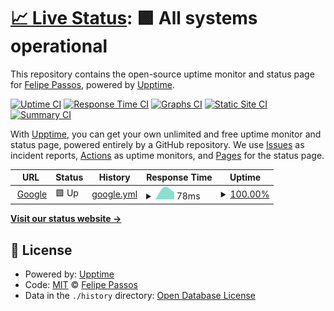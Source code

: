 # [📈 Live Status](https://status.berkspar.com): <!--live status--> **🟩 All systems operational**

This repository contains the open-source uptime monitor and status page for [Felipe Passos](https://www.berkspar.com), powered by [Upptime](https://github.com/upptime/upptime).

[![Uptime CI](https://github.com/berkspar/upptime/workflows/Uptime%20CI/badge.svg)](https://github.com/berkspar/upptime/actions?query=workflow%3A%22Uptime+CI%22)
[![Response Time CI](https://github.com/berkspar/upptime/workflows/Response%20Time%20CI/badge.svg)](https://github.com/berkspar/upptime/actions?query=workflow%3A%22Response+Time+CI%22)
[![Graphs CI](https://github.com/berkspar/upptime/workflows/Graphs%20CI/badge.svg)](https://github.com/berkspar/upptime/actions?query=workflow%3A%22Graphs+CI%22)
[![Static Site CI](https://github.com/berkspar/upptime/workflows/Static%20Site%20CI/badge.svg)](https://github.com/berkspar/upptime/actions?query=workflow%3A%22Static+Site+CI%22)
[![Summary CI](https://github.com/berkspar/upptime/workflows/Summary%20CI/badge.svg)](https://github.com/berkspar/upptime/actions?query=workflow%3A%22Summary+CI%22)

With [Upptime](https://upptime.js.org), you can get your own unlimited and free uptime monitor and status page, powered entirely by a GitHub repository. We use [Issues](https://github.com/berkspar/upptime/issues) as incident reports, [Actions](https://github.com/berkspar/upptime/actions) as uptime monitors, and [Pages](https://status.berkspar.com) for the status page.

<!--start: status pages-->
<!-- This summary is generated by Upptime (https://github.com/upptime/upptime) -->
<!-- Do not edit this manually, your changes will be overwritten -->
<!-- prettier-ignore -->
| URL | Status | History | Response Time | Uptime |
| --- | ------ | ------- | ------------- | ------ |
| <img alt="" src="https://favicons.githubusercontent.com/www.google.com" height="13"> [Google](https://www.google.com) | 🟩 Up | [google.yml](https://github.com/BerkSpar/upptime/commits/HEAD/history/google.yml) | <details><summary><img alt="Response time graph" src="./graphs/google/response-time-week.png" height="20"> 78ms</summary><br><a href="https://berkspar.github.io/history/google"><img alt="Response time 78" src="https://img.shields.io/endpoint?url=https%3A%2F%2Fraw.githubusercontent.com%2FBerkSpar%2Fupptime%2FHEAD%2Fapi%2Fgoogle%2Fresponse-time.json"></a><br><a href="https://berkspar.github.io/history/google"><img alt="24-hour response time 78" src="https://img.shields.io/endpoint?url=https%3A%2F%2Fraw.githubusercontent.com%2FBerkSpar%2Fupptime%2FHEAD%2Fapi%2Fgoogle%2Fresponse-time-day.json"></a><br><a href="https://berkspar.github.io/history/google"><img alt="7-day response time 78" src="https://img.shields.io/endpoint?url=https%3A%2F%2Fraw.githubusercontent.com%2FBerkSpar%2Fupptime%2FHEAD%2Fapi%2Fgoogle%2Fresponse-time-week.json"></a><br><a href="https://berkspar.github.io/history/google"><img alt="30-day response time 78" src="https://img.shields.io/endpoint?url=https%3A%2F%2Fraw.githubusercontent.com%2FBerkSpar%2Fupptime%2FHEAD%2Fapi%2Fgoogle%2Fresponse-time-month.json"></a><br><a href="https://berkspar.github.io/history/google"><img alt="1-year response time 78" src="https://img.shields.io/endpoint?url=https%3A%2F%2Fraw.githubusercontent.com%2FBerkSpar%2Fupptime%2FHEAD%2Fapi%2Fgoogle%2Fresponse-time-year.json"></a></details> | <details><summary><a href="https://berkspar.github.io/history/google">100.00%</a></summary><a href="https://berkspar.github.io/history/google"><img alt="All-time uptime 100.00%" src="https://img.shields.io/endpoint?url=https%3A%2F%2Fraw.githubusercontent.com%2FBerkSpar%2Fupptime%2FHEAD%2Fapi%2Fgoogle%2Fuptime.json"></a><br><a href="https://berkspar.github.io/history/google"><img alt="24-hour uptime 100.00%" src="https://img.shields.io/endpoint?url=https%3A%2F%2Fraw.githubusercontent.com%2FBerkSpar%2Fupptime%2FHEAD%2Fapi%2Fgoogle%2Fuptime-day.json"></a><br><a href="https://berkspar.github.io/history/google"><img alt="7-day uptime 100.00%" src="https://img.shields.io/endpoint?url=https%3A%2F%2Fraw.githubusercontent.com%2FBerkSpar%2Fupptime%2FHEAD%2Fapi%2Fgoogle%2Fuptime-week.json"></a><br><a href="https://berkspar.github.io/history/google"><img alt="30-day uptime 100.00%" src="https://img.shields.io/endpoint?url=https%3A%2F%2Fraw.githubusercontent.com%2FBerkSpar%2Fupptime%2FHEAD%2Fapi%2Fgoogle%2Fuptime-month.json"></a><br><a href="https://berkspar.github.io/history/google"><img alt="1-year uptime 100.00%" src="https://img.shields.io/endpoint?url=https%3A%2F%2Fraw.githubusercontent.com%2FBerkSpar%2Fupptime%2FHEAD%2Fapi%2Fgoogle%2Fuptime-year.json"></a></details>

<!--end: status pages-->

[**Visit our status website →**](https://status.berkspar.com)

## 📄 License

- Powered by: [Upptime](https://github.com/upptime/upptime)
- Code: [MIT](./LICENSE) © [Felipe Passos](https://www.berkspar.com)
- Data in the `./history` directory: [Open Database License](https://opendatacommons.org/licenses/odbl/1-0/)
